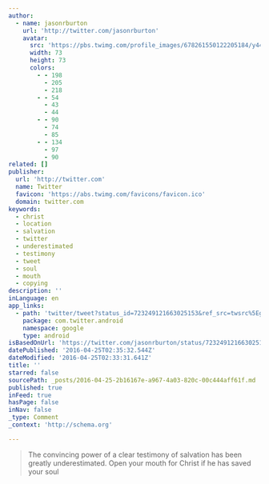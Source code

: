 ```yaml
---
author:
  - name: jasonrburton
    url: 'http://twitter.com/jasonrburton'
    avatar:
      src: 'https://pbs.twimg.com/profile_images/678261550122205184/y44OlRJ5_bigger.jpg'
      width: 73
      height: 73
      colors:
        - - 198
          - 205
          - 218
        - - 54
          - 43
          - 44
        - - 90
          - 74
          - 85
        - - 134
          - 97
          - 90
related: []
publisher:
  url: 'http://twitter.com'
  name: Twitter
  favicon: 'https://abs.twimg.com/favicons/favicon.ico'
  domain: twitter.com
keywords:
  - christ
  - location
  - salvation
  - twitter
  - underestimated
  - testimony
  - tweet
  - soul
  - mouth
  - copying
description: ''
inLanguage: en
app_links:
  - path: 'twitter/tweet?status_id=723249121663025153&ref_src=twsrc%5Egoogle%7Ctwcamp%5Eandroidseo%7Ctwgr%5Estatus%7Ctwterm%5E723249121663025153'
    package: com.twitter.android
    namespace: google
    type: android
isBasedOnUrl: 'https://twitter.com/jasonrburton/status/723249121663025153'
datePublished: '2016-04-25T02:35:32.544Z'
dateModified: '2016-04-25T02:33:31.641Z'
title: ''
starred: false
sourcePath: _posts/2016-04-25-2b16167e-a967-4a03-820c-00c444aff61f.md
published: true
inFeed: true
hasPage: false
inNav: false
_type: Comment
_context: 'http://schema.org'

---
```

> The convincing power of a clear testimony of salvation has been greatly underestimated. Open your mouth for Christ if he has saved your soul